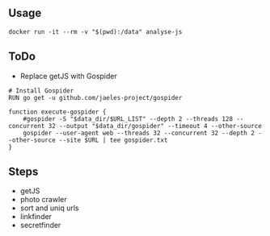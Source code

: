 ## Usage

`docker run -it --rm -v "$(pwd):/data" analyse-js`

## ToDo

- Replace getJS with Gospider 

```
# Install Gospider
RUN go get -u github.com/jaeles-project/gospider

function execute-gospider {
    #gospider -S "$data_dir/$URL_LIST" --depth 2 --threads 128 --concurrent 32 --output "$data_dir/gospider" --timeout 4 --other-source
    gospider --user-agent web --threads 32 --concurrent 32 --depth 2 --other-source --site $URL | tee gospider.txt
}
```
## Steps

- getJS
- photo crawler
- sort and uniq urls 
- linkfinder
- secretfinder